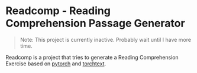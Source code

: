 # Readcomp - Reading Comprehension Passage Generator

> Note:
> This project is currently inactive. Probably wait until I have more time.

Readcomp is a project that tries to generate a Reading Comprehension Exercise 
based on [pytorch](https://pytorch.org) and [torchtext](https://github.com/pytorch/text).
